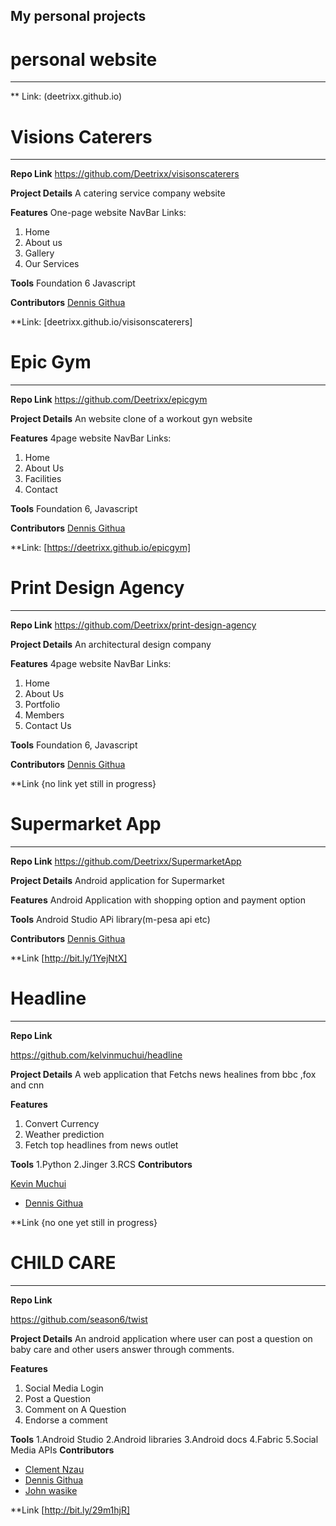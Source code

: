 

## My personal projects 

# personal website
_________________
** Link: (deetrixx.github.io)

# Visions Caterers
_________________

**Repo Link**
https://github.com/Deetrixx/visisonscaterers

**Project Details**
A catering service company website


**Features**
One-page website
NavBar Links: 
 1. Home 
 2. About us
 3. Gallery
 4. Our Services

**Tools**
Foundation 6
Javascript

**Contributors**
 [Dennis Githua](https://github.com/Deetrixx)
 
 **Link: [deetrixx.github.io/visisonscaterers]
 
 # Epic Gym
_________________

**Repo Link**
 https://github.com/Deetrixx/epicgym

**Project Details**
 An website clone of a workout gyn website 


**Features**
4page website
NavBar Links: 
 1. Home 
 2. About Us
 3. Facilities
 4. Contact
 

**Tools**
Foundation 6, Javascript

**Contributors**
[Dennis Githua](https://github.com/Deetrixx)

**Link: [https://deetrixx.github.io/epicgym]
 
# Print Design Agency
_________________

**Repo Link**
 https://github.com/Deetrixx/print-design-agency

**Project Details**
 An architectural design company 


**Features**
4page website
NavBar Links: 
 1. Home 
 2. About Us
 3. Portfolio
 4. Members
 5. Contact Us

**Tools**
Foundation 6, Javascript

**Contributors**
[Dennis Githua](https://github.com/Deetrixx)

**Link {no link yet still in progress}
 
 
# Supermarket App
_________________

**Repo Link**
 https://github.com/Deetrixx/SupermarketApp

**Project Details**
Android application for Supermarket


**Features**
Android Application with shopping option and  payment option


**Tools**
Android Studio
APi library(m-pesa api etc)


**Contributors**
[Dennis Githua](https://github.com/Deetrixx)

**Link [http://bit.ly/1YejNtX]


# Headline
_________________

**Repo Link**

https://github.com/kelvinmuchui/headline

**Project Details**
A web application that Fetchs news healines from bbc ,fox and cnn


**Features**
 1. Convert Currency
 2. Weather prediction
 3. Fetch top headlines from news outlet


**Tools**
  1.Python
  2.Jinger 
  3.RCS
**Contributors**
  
  [Kevin Muchui](https://github.com/kelvinmuchui)
 + [Dennis Githua](https://github.com/Deetrixx)
 
 **Link {no one yet still in progress}
 
# CHILD CARE
_________________

**Repo Link**

https://github.com/season6/twist

**Project Details**
An android application where user can post a question on baby care and other users answer through comments.


**Features**
 1. Social Media Login
 2. Post a Question
 3. Comment on A Question
 4. Endorse a comment
 


**Tools**
  1.Android Studio
  2.Android libraries
  3.Android docs
  4.Fabric
  5.Social Media APIs
**Contributors**
  
 + [Clement Nzau](https://github.com/cnzau)
 + [Dennis Githua](https://github.com/Deetrixx)
 + [John wasike](https://github.com/johntechie)
 
**Link [http://bit.ly/29m1hjR]